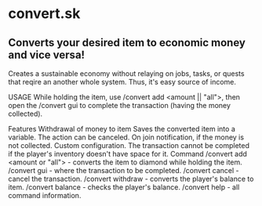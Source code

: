 # convert.sk
Converts your desired item to economic money and vice versa!
---------
Creates a sustainable economy without relaying on jobs, tasks, or quests that reqire an another whole system.  Thus, it's easy source of income.

USAGE
  While holding the item, use /convert add <amount || "all">, then open the /convert gui to complete the transaction (having the money collected).

Features 
  Withdrawal of money to item
  Saves the converted item into a variable.
  The action can be canceled.
  On join notification, if the money is not collected.
  Custom configuration.
  The transaction cannot be completed if the player's inventory doesn't have space for it.
Command
  /convert add <amount or "all"> - converts the item to diamond while holding the item.
  /convert gui - where the transaction to be completed.
  /convert cancel - cancel the transaction.
  /convert withdraw <amount> - converts the player's balance to item.
  /convert balance - checks the player's balance.
  /convert help - all command information.


